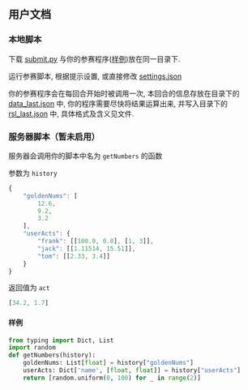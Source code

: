 ## 用户文档

### 本地脚本

下载 [submit.py](https://raw.githubusercontent.com/Botbattle-net/BOTBattle.net/dev/tools/submit-tools/submit.py) 与你的参赛程序([样例](https://raw.githubusercontent.com/Botbattle-net/BOTBattle.net/dev/tools/submit-tools/gn.py))放在同一目录下.

运行参赛脚本, 根据提示设置, 或直接修改 [settings.json](https://github.com/Botbattle-net/BOTBattle.net/blob/dev/tools/submit-tools/settings.json)

你的参赛程序会在每回合开始时被调用一次, 本回合的信息存放在目录下的 [data_last.json](https://github.com/Botbattle-net/BOTBattle.net/blob/dev/tools/submit-tools/data_last.json) 中, 你的程序需要尽快将结果运算出来, 并写入目录下的 [rsl_last.json](https://github.com/Botbattle-net/BOTBattle.net/blob/dev/tools/submit-tools/rsl_last.json) 中, 具体格式及含义见文件.

### 服务器脚本（暂未启用）

服务器会调用你的脚本中名为 `getNumbers` 的函数

参数为 `history`
```js
{
    "goldenNums": [
        12.6,
        9.2,
        3.2
    ],
    "userActs": {
        "frank": [[100.0, 0.0], [1, 3]],
        "jack": [[1.11514, 15.51]],
        "tom": [[2.33, 3.4]]
    }
}
```

返回值为 `act`
```js
[34.2, 1.7]
```
#### 样例

```python
from typing import Dict, List
import random
def getNumbers(history):
    goldenNums: List[float] = history["goldenNums"]
    userActs: Dict['name', [float, float]] = history["userActs"]
    return [random.uniform(0, 100) for _ in range(2)]
```
